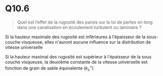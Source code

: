 # Q10.6

> Quel est l’effet de la rugosité des parois sur la loi de pertes en long dans une canalisation en écoulement turbulent ou laminaire ?

Si la hauteur maximale des rugosité est inférieures à l'épaisseur de la sous-couche visqueuse, elles n'auront aucune influence sur la distribution de vitesse universelle

Si la hauteur maximal des rugosité est supérieur à l'épaisseur de la sous couche visqueuse, la deuxième constante de la vitesse universelle est fonction de grain de sable équivalente ($k_s^+$)